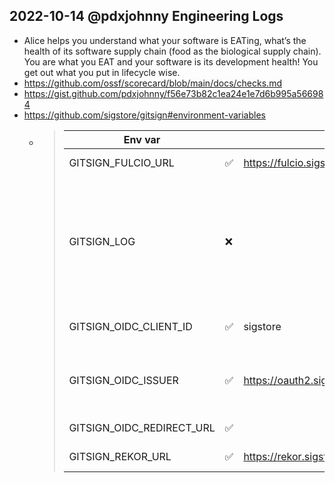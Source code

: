 ## 2022-10-14 @pdxjohnny Engineering Logs

- Alice helps you understand what your software is EATing, what’s the health of its software supply chain (food as the biological supply chain). You are what you EAT and your software is its development health! You get out what you put in lifecycle wise.
- https://github.com/ossf/scorecard/blob/main/docs/checks.md
- https://gist.github.com/pdxjohnny/f56e73b82c1ea24e1e7d6b995a566984
- https://github.com/sigstore/gitsign#environment-variables
  - > Env var |    |    |    |
    > -- | -- | -- | --
    > GITSIGN_FULCIO_URL | ✅ | https://fulcio.sigstore.dev | Address of Fulcio server
    > GITSIGN_LOG | ❌ |   | Path to log status output. Helpful for debugging when no TTY is available in the environment.
    > GITSIGN_OIDC_CLIENT_ID | ✅ | sigstore | OIDC client ID for application
    > GITSIGN_OIDC_ISSUER | ✅ | https://oauth2.sigstore.dev/auth | OIDC provider to be used to issue ID token
    > GITSIGN_OIDC_REDIRECT_URL | ✅ |   | OIDC Redirect URL
    > GITSIGN_REKOR_URL | ✅ | https://rekor.sigstore.dev | Address of Rekor server